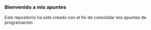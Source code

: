 ### Bienvenido a mis apuntes

Este repositorio ha sido creado con el fin de consolidar mis apuntes de programación.
